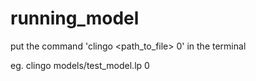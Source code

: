# running_model

put the command 'clingo <path_to_file> 0' in the terminal

eg. clingo models/test_model.lp 0